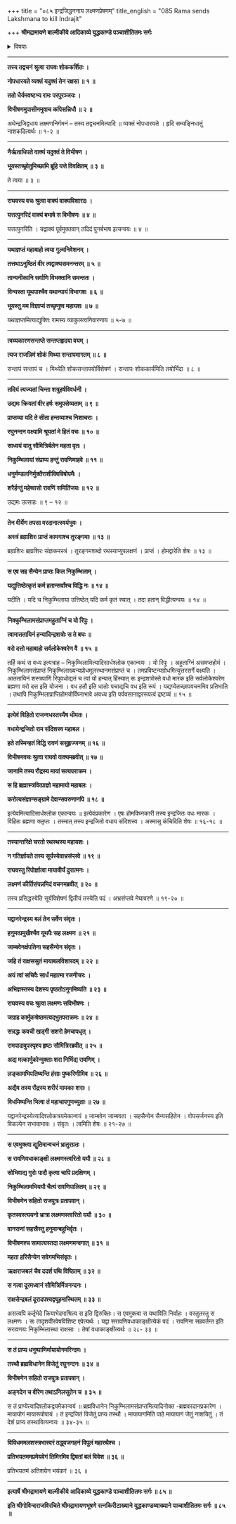 +++
title = "०८५ इन्द्रजिद्धननाय लक्ष्मणप्रेषणम्"
title_english = "085 Rama sends Lakshmana to kill Indrajit"

+++
**श्रीमद्रामायणे बाल्मीकीये आदिकाव्ये युद्धकाण्डे पञ्चाशीतितमः सर्गः**


<details><summary>विषयाः</summary>

सीताशोकाकुलतयाविभीषणभाषितमनवधारितवतोरामस्यचोदनया पुनर्विभीषणेन तंप्रति इन्द्रजितं प्रतिनिकुंभिलायां होमसमाप्तौ सर्वदुर्जयत्वरूपब्रह्मवरदानप्रकारस्य ब्रह्मणैवोक्तस्य -होमापरिसमाप्तेस्तद्वधहेतुत्वस्य च निवेदनेन तद्वधायानुजनि योजनप्रार्थना ॥ १ ॥ रामचो -दनया लक्ष्मणेनेन्द्रजिद्वधायविभीषणादिभिःसह निकुंभिलांप्रतिप्रस्थानम् ॥ २ ॥

</details>


****

**तस्य तद्वचनं श्रुत्वा राघवः शोककर्शितः ।**

**नोपधारयते व्यक्तं यदुक्तं तेन रक्षसा ॥ १ ॥**

**ततो धैर्यमवष्टभ्य रामः परपुरञ्जयः ।**

**विभीषणमुपासीनमुवाच कपिसन्निधौ ॥ २ ॥**

अथेन्द्रजिद्वधाय लक्ष्मणनिर्गमनं – तस्य तद्वचनमित्यादि ॥ व्यक्तं नोपधारयते । हृदि सम्यङ्निधातुं नाशकदित्यर्थः ॥ १-२ ॥

****

**नैर्ऋताधिपते वाक्यं यदुक्तं ते विभीषण ।**

**भूयस्तच्छ्रोतुमिच्छामि ब्रूहि यत्ते विवक्षितम् ॥ ३ ॥**

ते त्वया ॥ ३ ॥

****

**राघवस्य वचः श्रुत्वा वाक्यं वाक्यविशारदः ।**

**यत्तत्पुनरिदं वाक्यं बभाषे स विभीषणः ॥ ४ ॥**

यत्तत्पुनरिति । यद्वाक्यं पूर्वमुक्तवान् तदिदं पुनर्बभाष इत्यन्वयः ॥ ४ ॥

****

**यथाज्ञप्तं महाबाहो त्वया गुल्मनिवेशनम् ।**

**तत्तथाऽनुष्ठितं वीर त्वद्वाक्यसमनन्तरम् ॥ ५ ॥**

**तान्यनीकानि सर्वाणि विभक्तानि समन्ततः ।**

**विन्यस्ता यूथपाश्चैव यथान्यायं विभागशः ॥ ६ ॥**

**भूयस्तु मम विज्ञाप्यं तच्छृणुष्व महायशः ॥ ७ ॥**

यथाज्ञप्तमित्याद्युक्तिः रामस्य व्याकुलत्वनिवारणाय ॥ ५-७ ॥

****

**त्वय्यकारणसन्तप्ते सन्तप्तहृदया वयम् ।**

**त्यज राजन्निमं शोकं मिथ्या सन्तापमागतम् ॥ ८ ॥**

सन्तापं सन्तापं च । मिथ्येति शोकसन्तापयोर्विशेषणं । सन्तापः शोककार्यमिति तयोर्भिदा ॥ ८ ॥

****

**तदियं त्यज्यतां चिन्ता शत्रुहर्षविवर्धनी ।**

**उद्यमः क्रियतां वीर हर्षः समुपसेव्यताम् ॥ ९ ॥**

**प्राप्तव्या यदि ते सीता हन्तव्याश्च निशाचराः ।**

**रघुनन्दन वक्ष्यामि श्रूयतां मे हितं वचः ॥ १० ॥**

**साध्वयं यातु सौमित्रिर्बलेन महता वृतः ।**

**निकुम्भिलायां संप्राप्य हन्तुं रावणिमाहवे ॥ ११ ॥**

**धनुर्मण्डलनिर्मुक्तैराशीविषविषोपमैः ।**

**शरैर्हन्तुं महेष्वासो रावणिं समितिंजयः ॥ १२ ॥**

उद्यमः उत्साहः ॥ ९ – १२ ॥

****

**तेन वीर्येण तपसा वरदानात्स्वयंभुवः ।**

**अस्त्रं ब्रह्मशिरः प्राप्तं कामगाश्च तुरङ्गमाः ॥ १३ ॥**

ब्रह्मशिरः ब्रह्मशिरः संज्ञकमस्त्रं । तुरङ्गमशब्दो रथस्याप्युपलक्षणं । प्राप्तं । होमद्वारेति शेषः ॥ १३ ॥

****

**स एष सह सैन्येन प्राप्तः किल निकुम्भिलाम् ।**

**यद्युत्तिष्ठेत्कृतं कर्म हतान्सर्वांश्च विद्धि नः ॥ १४ ॥**

यदीति । यदि च निकुम्भिलाया उत्तिष्ठेत् यदि कर्म कृतं स्यात् । तदा हतान् विद्धीत्यन्वयः ॥ १४ ॥

****

**निक्कुम्भिलामसंप्राप्तमहुताग्निं च यो रिपुः ।**

**त्वामाततायिनं हन्यादिन्द्रशत्रोः स ते बघः ॥**

**वरो दत्तो महाबाहो सर्वलोकेश्वरेण वै ॥ १५ ॥**

तर्हि कथं स वध्य इत्यत्राह – निकुम्भिलामित्यादिसार्धश्लोक एकान्वयः । यो रिपुः । अहुताग्निं असमप्तहोमं । निकुम्भिलामसंप्राप्तं निकुम्भिलाख्यन्यप्रोधमूलस्थानमसंप्राप्तं च । तमप्रविष्टन्यग्रोधमित्युत्तरसर्गे वक्ष्यति । आततायिनं शस्त्रपाणिं रिपुवधोद्यतं च त्वां यो हन्यात् हिंस्यात् सः इन्द्रशत्रोस्ते वधो मारक इति सर्वलोकेश्वरेण ब्रह्मणा वरो दत्त इति योजना । वध हतौ इति धातोः पचाद्यचि वध इति रूपं । यद्यप्येतच्छापवचनमिव प्रतिभाति । तथापि निकुम्भिलाप्राप्तिहोमयोर्विघ्नाभावे अवध्य इति पर्यवसानाद्वररूपत्वं द्रष्टव्यं ॥ १५ ॥

****

**इत्येवं विहितो राजन्वधस्तस्यैष धीमतः ।**

**वधायेन्द्रजितो राम संदिशस्व महाबल ।**

**हते तस्मिन्हतं विद्धि रावणं ससुहृज्जनम् ॥ १६ ॥**

**विभीषणवचः श्रुत्वा राघवो वाक्यमब्रवीत् ॥ १७ ॥**

**जानामि तस्य रौद्रस्य मायां सत्यपराक्रम ।**

**स हि ब्रह्मास्त्रवित्प्राज्ञो महामायो महाबलः ।**

**करोत्यसंज्ञान्सङ्ग्रामे देवान्सवरुणानपि ॥ १८ ॥**

इत्येवमित्यादिसार्धश्लोक एकान्वयः ॥ इत्येवंप्रकारेण । एषः होमविघ्नकारी तस्य इन्द्रजितः वधः मारकः । विहितः ब्रह्मणा क्लृप्तः । तस्मात् तस्य इन्द्रजितो वधाय संदिशस्व । अस्मासु कंचिदिति शेषः ॥ १६-१८ ॥

****

**तस्यान्तरिक्षे चरतो रथस्थस्य महायशः ।**

**न गतिर्ज्ञायते तस्य सूर्यस्येवाभ्रसंप्लवे ॥ १९ ॥**

**राघवस्तु रिपोर्ज्ञात्वा मायावीर्यं दुरात्मनः ।**

**लक्ष्मणं कीर्तिसंपन्नमिदं वचनमब्रवीत् ॥ २० ॥**

तस्य प्रसिद्धस्येति सूर्यविशेषणं द्वितीयं तस्येति पदं । अभ्रसंप्लवे मेघावरणे ॥ १९-२० ॥

****

**यद्वानरेन्द्रस्य बलं तेन सर्वेण संवृतः ।**

**हनुमत्प्रमुखैश्चैव यूथपैः सह लक्ष्मण ॥ २१ ॥**

**जाम्बवेनर्क्षपतिना सहसैन्येन संवृतः ।**

**जहि तं राक्षससुतं मायाबलविशारदम् ॥ २२ ॥**

**अयं त्वां सचिवैः सार्धं महात्मा रजनीचरः ।**

**अभिज्ञस्तस्य देशस्य पृष्ठतोऽनुगमिष्यति ॥ २३ ॥**

**राघवस्य वचः श्रुत्वा लक्ष्मणः सविभीषणः ।**

**जग्राह कार्मुकश्रेष्ठमत्यद्भुतपराक्रमः ॥ २४ ॥**

**सन्नद्धः कवची खड्गी सशरो हेमचापधृत् ।**

**रामपादावुपस्पृश्य हृष्टः सौमित्रिरब्रवीत् ॥ २५ ॥**

**अद्य मत्कार्मुकोन्मुक्ताः शरा निर्भिद्य रावणिम् ।**

**लङ्कामभिपतिष्यन्ति हंसाः पुष्करिणीमिव ॥ २६ ॥**

**अद्यैव तस्य रौद्रस्य शरीरं मामकाः शराः ।**

**विधमिष्यन्ति भित्वा तं महाचापगुणच्युताः ॥ २७ ॥**

यद्वानरेन्द्रस्येत्यादिश्लोकत्रयमेकान्वयं ॥ जाम्बवेन जाम्बवता । सहसैन्येन सैन्यसहितेन । वोपसर्जनस्य इति विकल्पेन सभावाभावः । संवृतः । त्वमिति शेषः ॥ २१-२७ ॥

****

**स एवमुक्त्वा द्युतिमान्वचनं भ्रातुरग्रतः ।**

**स रावणिवधाकाङ्क्षी लक्ष्मणस्त्वरितो ययौ ॥ २८ ॥**

**सोभिवाद्य गुरोः पादौ कृत्वा चापि प्रदक्षिणम् ।**

**निकुम्भिलामभिययौ चैत्यं रावणिपालितम् ॥ २९ ॥**

**विभीषणेन सहितो राजपुत्रः प्रतापवान् ।**

**कृतस्वस्त्ययनो भ्रात्रा लक्ष्मणस्त्वरितो ययौ ॥ ३० ॥**

**वानराणां सहस्रैस्तु हनुमान्बहुभिर्वृतः ।**

**विभीषणश्च सामात्यस्तदा लक्ष्मणमन्वगात् ॥ ३१ ॥**

**महता हरिसैन्येन सवेगमभिसंवृतः ।**

**ऋक्षराजबलं चैव ददर्श पथि विष्ठितम् ॥ ३२ ॥**

**स गत्वा दूरमध्वानं सौमित्रिर्मित्रनन्दनः ।**

**राक्षसेन्द्रबलं दूरादपश्यद्व्यूहमास्थितम् ॥ ३३ ॥**

असत्यपि कर्तृभेदे क्रियाभेदमाश्रित्य स इति द्विरुक्तिः। स एवमुक्त्वा स यथाविति निर्वाहः । वस्तुतस्तु स लक्ष्मणः । सः तादृशवीरवेषविशिष्ट एवेत्यर्थः । यद्वा सरावणिवधाकाङ्क्षीत्येकं पदं । रावणिना सहवर्तन्त इति सरावणयः निकुम्भिलास्था राक्षसाः । तेषां वधाकाङ्क्षीत्यर्थः ॥ २८- ३३ ॥

****

**स तं प्राप्य धनुष्पाणिर्मायायोगमरिन्दमः ।**

**तस्थौ ब्रह्मविधानेन विजेतुं रघुनन्दनः ॥ ३४ ॥**

**विभीषणेन सहितो राजपुत्रः प्रतापवान् ।**

**अङ्गदेन च वीरेण तथाऽनिलसुतेन च ॥ ३५ ॥**

स तं प्राप्येत्यादिश्लोकद्वयमेकान्वयं ॥ ब्रह्मविधानेन निकुम्भिलामसंप्राप्तमित्यादिनोक्त -ब्रह्मवरदानप्रकारेण । मायायोगं मायारूपोपायं । तं इन्द्रजितं विजेतुं प्राप्य तस्थौ । मायायागमिति पाठे मायायागं जेतुं नाशयितुं । तं देशं प्राप्य तस्थावित्यन्वयः ॥ ३४-३५ ॥

****

**विविधममलशस्त्रभास्वरं तद्ध्वजगहनं विपुलं महारथैश्च ।**

**प्रतिभयतममप्रमेयवेगं तिमिरमिव द्विषतां बलं विवेश ॥ ३६ ॥**

प्रतिभयतमं अतिशयेन भयंकरं ॥ ३६ ॥

****

**इत्यार्षे श्रीमद्रामायणे बाल्मीकीये आदिकाव्ये युद्धकाण्डे पञ्चाशीतितमः सर्गः ॥ ८५ ॥**

**इति श्रीगोविन्दराजविरचिते श्रीमद्रामायणभूषणे रत्नकिरीटाख्याने युद्धकाण्डव्याख्याने पञ्चाशीतितमः सर्गः ॥ ८५ ॥**
